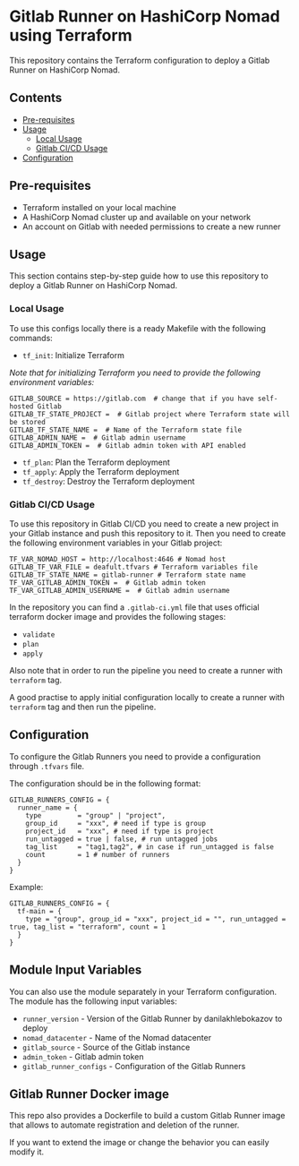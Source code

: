 # Gitlab Runner on HashiCorp Nomad using Terraform

This repository contains the Terraform configuration to deploy a Gitlab Runner on HashiCorp Nomad.

## Contents

- [Pre-requisites](#pre-requisites)
- [Usage](#usage)
    - [Local Usage](#local-usage)
    - [Gitlab CI/CD Usage](#gitlab-cicd-usage)
- [Configuration](#configuration)

## Pre-requisites

- Terraform installed on your local machine
- A HashiCorp Nomad cluster up and available on your network
- An account on Gitlab with needed permissions to create a new runner

## Usage

This section contains step-by-step guide how to use this repository to deploy a Gitlab Runner on HashiCorp Nomad.

### Local Usage

To use this configs locally there is a ready Makefile with the following commands:

- `tf_init`: Initialize Terraform

*Note that for initializing Terraform you need to provide the following environment variables:*

```dotenv
GITLAB_SOURCE = https://gitlab.com  # change that if you have self-hosted Gitlab
GITLAB_TF_STATE_PROJECT =  # Gitlab project where Terraform state will be stored
GITLAB_TF_STATE_NAME =  # Name of the Terraform state file
GITLAB_ADMIN_NAME =  # Gitlab admin username
GITLAB_ADMIN_TOKEN =  # Gitlab admin token with API enabled
```

- `tf_plan`: Plan the Terraform deployment
- `tf_apply`: Apply the Terraform deployment
- `tf_destroy`: Destroy the Terraform deployment

### Gitlab CI/CD Usage

To use this repository in Gitlab CI/CD you need to create a new project in your Gitlab instance and push this repository
to it. Then you need to create the following environment variables in your Gitlab project:

```dotenv
TF_VAR_NOMAD_HOST = http://localhost:4646 # Nomad host
GITLAB_TF_VAR_FILE = deafult.tfvars # Terraform variables file
GITLAB_TF_STATE_NAME = gitlab-runner # Terraform state name
TF_VAR_GITLAB_ADMIN_TOKEN =  # Gitlab admin token
TF_VAR_GITLAB_ADMIN_USERNAME =  # Gitlab admin username
```

In the repository you can find a `.gitlab-ci.yml` file that uses official terraform docker image and provides the following stages:

- `validate`
- `plan`
- `apply`

Also note that in order to run the pipeline you need to create a runner with `terraform` tag.

A good practise to apply initial configuration locally to create a runner with `terraform` tag and then run the
pipeline.

## Configuration

To configure the Gitlab Runners you need to provide a configuration through `.tfvars` file.

The configuration should be in the following format:

```hcl
GITLAB_RUNNERS_CONFIG = {
  runner_name = {
    type         = "group" | "project",
    group_id     = "xxx", # need if type is group
    project_id   = "xxx", # need if type is project
    run_untagged = true | false, # run untagged jobs
    tag_list     = "tag1,tag2", # in case if run_untagged is false
    count        = 1 # number of runners
  }
}
```

Example:

```hcl
GITLAB_RUNNERS_CONFIG = {
  tf-main = {
    type = "group", group_id = "xxx", project_id = "", run_untagged = true, tag_list = "terraform", count = 1
  }
}
```

## Module Input Variables

You can also use the module separately in your Terraform configuration. The module has the following input variables:

- `runner_version` - Version of the Gitlab Runner by danilakhlebokazov to deploy
- `nomad_datacenter` - Name of the Nomad datacenter
- `gitlab_source` - Source of the Gitlab instance
- `admin_token` - Gitlab admin token
- `gitlab_runner_configs` - Configuration of the Gitlab Runners

## Gitlab Runner Docker image

This repo also provides a Dockerfile to build a custom Gitlab Runner image that allows to automate registration and deletion of the runner.

If you want to extend the image or change the behavior you can easily modify it.